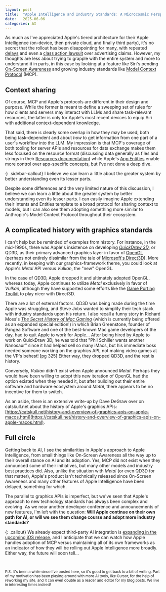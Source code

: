 ```yaml
---
layout: post
title:  "Apple Intelligence and Industry Standards: A Microcosmic Perspective"
date:   2025-06-06
categories: AI
---
```


As much as I've appreciated Apple's tiered architecture for their Apple Intelligence (on-device, then private cloud, and finally third party), it's no secret that the rollout has been disappointing for many, with repeated [delays](https://financialpost.com/technology/apples-siri-chief-calls-ai-delays-embarrassing) and even a [class action lawsuit](https://www.axios.com/2025/03/20/apple-suit-false-advertising-ai-intelligence) over advertising claims.  However, my thoughts are less about trying to grapple with the entire system and more to understand it in parts, in this case by looking at a feature like Siri's pending [On-Screen Awareness](https://developer.apple.com/documentation/appintents/making-onscreen-content-available-to-siri-and-apple-intelligence) and growing industry standards like [Model Context Protocol](https://modelcontextprotocol.io/introduction) (MCP).


## Context sharing

Of course, MCP and Apple's protocols are different in their design and purpose.  While the former is meant to define a sweeping set of rules for how clients and servers may interact with LLMs and share task-relevant resources, the latter is only for Apple's most recent devices to equip Siri with additional context-dependent knowledge.

That said, there is clearly some overlap in how they may be used, both being task-dependent and about *how* to get information from one part of a user's workflow into the LLM.  My impression is that MCP's coverage of both tooling for server APIs and resources for data exchange makes them less focused on the resource format (discussing data generally as files and strings in their [Resources documentation](https://modelcontextprotocol.io/docs/concepts/resources)) while Apple's [App Entities](https://developer.apple.com/documentation/appintents/appentity) enable more control over app-specific concepts, but I've not done a deep dive.

{: .sidebar-callout}
I believe we can learn a little about the greater system by better understanding even its lesser parts.

Despite some differences and the very limited nature of this discussion, I believe we can learn a little about the greater system by better understanding even its lesser parts.  I can easily imagine Apple extending their Intents and Entities template to a broad protocol for sharing context to models, but I can also see them adopting something more similar to Anthropic's Model Context Protocol throughout their ecosystem.

## A complicated history with graphics standards

I can't help but be reminded of examples from history.  For instance, in the mid-1990s, there was Apple's insistence on developing [*QuickDraw 3D*](https://en.wikipedia.org/wiki/QuickDraw_3D), or QD3D, as their primary advanced graphics layer in favor of [OpenGL](https://en.wikipedia.org/wiki/OpenGL) (perhaps not entirely dissimilar from the tale of [Microsoft's Direct3D](https://softwareengineering.stackexchange.com/questions/60544/why-do-game-developers-prefer-windows/88055#88055)).  More recently, in keeping with our graphics-framework theme, you could look at Apple's *Metal* API versus *Vulkan*, the "new" OpenGL.

In the case of QD3D, Apple dropped it and ultimately adopted OpenGL, whereas today, Apple continues to utilize *Metal* exclusively in favor of *Vulkan*, although they have supported some efforts like the [Game Porting Toolkit](https://developer.apple.com/games/game-porting-toolkit/) to play nicer with Direct3D.

There are a lot of external factors.  QD3D was being made during the time Apple was struggling, and Steve Jobs wanted to simplify their tech stack with industry standards upon his return.  I also recall a funny story in Richard Moss's [*The Secret History of Mac Gaming*](https://www.bitmapbooks.com/products/the-secret-history-of-mac-gaming-expanded-edition) (which is currently being offered as an expanded special edition!) in which Brian Greenstone, founder of Pangea Software and one of the best-known Mac game developers of the day, had to quit Apple to work for Apple...  After being hired by Apple to work on QuickDraw 3D, he was told that "Phil Schiller wants another Nanosaur" since it had helped sell so many iMacs, but his immediate boss needed someone working on the graphics API, not making video games at the VP's behest! [pg 325]  Either way, they dropped QD3D, and the rest is history.

Conversely, *Vulkan* didn't exist when Apple announced *Metal*.  Perhaps they would have been willing to adopt this new iteration of OpenGL had the option existed when they needed it, but after building out their entire software and hardware ecosystem around *Metal*, there appears to be no incentive for them to switch.

As an aside, there is an extensive write-up by Dave DeGraw over on catskull.net about the history of Apple's graphics APIs: [https://catskull.net/history-and-overview-of-graphics-apis-on-apple-macos.html](https://catskull.net/history-and-overview-of-graphics-apis-on-apple-macos.html).

## Full circle

Getting back to AI, I see the similarities in Apple's approach to Apple Intelligence, from small things like On-Screen Awareness all the way up to their overall stance on AI and its adoption.  Yes, MCP did not exist when they announced some of their initiatives, but many other models and industry best practices did.  Also, unlike the situation with *Metal* (or even QD3D for that matter), Apple's product isn't technically released since On-Screen Awareness and many other features of Apple Intelligence have been delayed, something for which.

The parallel to graphics APIs is imperfect, but we've seen that Apple's approach to new technology standards has always been complex and evolving.
As we near another developer conference and announcements of new features, I'm left with the question:  **Will Apple continue on their own path for AI, or will we see them change course and adopt more industry standards?**

{: .callout}
We already expect third-party AI integration is [expanding in the upcoming iOS release](https://www.bloomberg.com/news/articles/2024-03-18/apple-in-talks-to-license-google-gemini-for-iphone-ios-18-generative-ai-tools?embedded-checkout=true), and I anticipate that we can watch how Apple handles adoption of MCP versus maintaining all of its own frameworks as an indicator of how they will be rolling out Apple Intelligence more broadly.  Either way, the future will soon tell...

<br>

<small>P.S. It's been a while since I've posted here, so it's good to get back to a bit of writing.  Part of my motivation has been playing around with more AI tools, like Cursor, for the help of reworking my site, and it can even double as a reader and editor for my blog posts.  We live in interesting times indeed!</small>